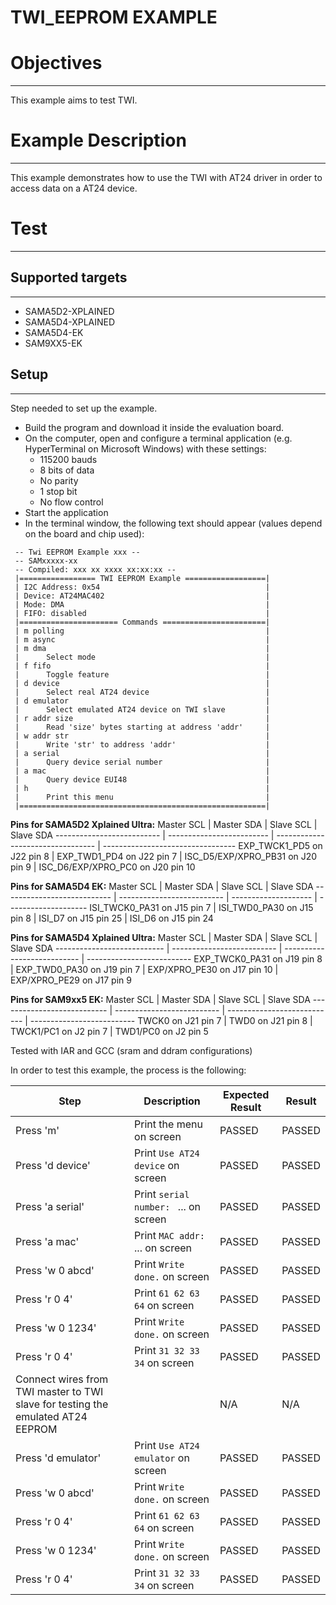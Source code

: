 TWI_EEPROM EXAMPLE
==================

# Objectives
------------
This example aims to test TWI.


# Example Description
---------------------
This example demonstrates how to use the TWI with AT24 driver in order to
access data on a AT24 device.


# Test
------

## Supported targets
--------------------

* SAMA5D2-XPLAINED
* SAMA5D4-XPLAINED
* SAMA5D4-EK
* SAM9XX5-EK

## Setup
--------
Step needed to set up the example.

* Build the program and download it inside the evaluation board.
* On the computer, open and configure a terminal application (e.g. HyperTerminal
 on Microsoft Windows) with these settings:
	- 115200 bauds
	- 8 bits of data
	- No parity
	- 1 stop bit
	- No flow control
* Start the application
* In the terminal window, the following text should appear (values depend on the
 board and chip used):
```
 -- Twi EEPROM Example xxx --
 -- SAMxxxxx-xx
 -- Compiled: xxx xx xxxx xx:xx:xx --
 |================= TWI EEPROM Example ==================|
 | I2C Address: 0x54                                     |
 | Device: AT24MAC402                                    |
 | Mode: DMA                                             |
 | FIFO: disabled                                        |
 |====================== Commands =======================|
 | m polling                                             |
 | m async                                               |
 | m dma                                                 |
 |      Select mode                                      |
 | f fifo                                                |
 |      Toggle feature                                   |
 | d device                                              |
 |      Select real AT24 device                          |
 | d emulator                                            |
 |      Select emulated AT24 device on TWI slave         |
 | r addr size                                           |
 |      Read 'size' bytes starting at address 'addr'     |
 | w addr str                                            |
 |      Write 'str' to address 'addr'                    |
 | a serial                                              |
 |      Query device serial number                       |
 | a mac                                                 |
 |      Query device EUI48                               |
 | h                                                     |
 |      Print this menu                                  |
 |=======================================================|
```

__Pins for SAMA5D2 Xplained Ultra:__
Master SCL                 | Master SDA                | Slave SCL                         | Slave SDA
-------------------------- | ------------------------- | --------------------------------- | ---------------------------------
EXP_TWCK1_PD5 on J22 pin 8 | EXP_TWD1_PD4 on J22 pin 7 | ISC_D5/EXP/XPRO_PB31 on J20 pin 9 | ISC_D6/EXP/XPRO_PC0 on J20 pin 10

__Pins for SAMA5D4 EK:__
Master SCL                  | Master SDA                 | Slave SCL            | Slave SDA
--------------------------- | -------------------------- | -------------------- | --------------------
ISI_TWCK0_PA31 on J15 pin 7 | ISI_TWD0_PA30 on J15 pin 8 | ISI_D7 on J15 pin 25 | ISI_D6 on J15 pin 24

__Pins for SAMA5D4 Xplained Ultra:__
Master SCL                  | Master SDA                 | Slave SCL                   | Slave SDA
--------------------------- | -------------------------- | --------------------------- | --------------------------
EXP_TWCK0_PA31 on J19 pin 8 | EXP_TWD0_PA30 on J19 pin 7 | EXP/XPRO_PE30 on J17 pin 10 | EXP/XPRO_PE29 on J17 pin 9

__Pins for SAM9xx5 EK:__
Master SCL                  | Master SDA                 | Slave SCL                   | Slave SDA
--------------------------- | -------------------------- | --------------------------- | --------------------------
TWCK0 on J21 pin 7          | TWD0 on J21 pin 8          | TWCK1/PC1 on J2 pin 7       | TWD1/PC0 on J2 pin 5

Tested with IAR and GCC (sram and ddram configurations)

In order to test this example, the process is the following:

Step | Description | Expected Result | Result
-----|-------------|-----------------|-------
Press 'm' | Print the menu on screen | PASSED | PASSED
Press 'd device' | Print `Use AT24 device` on screen | PASSED | PASSED
Press 'a serial' | Print `serial number: ` ... on screen | PASSED | PASSED
Press 'a mac' | Print `MAC addr: ` ... on screen | PASSED | PASSED
Press 'w 0 abcd' | Print `Write done.` on screen | PASSED | PASSED
Press 'r 0 4' | Print `61 62 63 64` on screen | PASSED | PASSED
Press 'w 0 1234' | Print `Write done.` on screen | PASSED | PASSED
Press 'r 0 4' | Print `31 32 33 34` on screen | PASSED | PASSED
Connect wires from TWI master to TWI slave for testing the emulated AT24 EEPROM | | N/A | N/A
Press 'd emulator' | Print `Use AT24 emulator` on screen | PASSED | PASSED
Press 'w 0 abcd' | Print `Write done.` on screen | PASSED | PASSED
Press 'r 0 4' | Print `61 62 63 64` on screen | PASSED | PASSED
Press 'w 0 1234' | Print `Write done.` on screen | PASSED | PASSED
Press 'r 0 4' | Print `31 32 33 34` on screen | PASSED | PASSED
